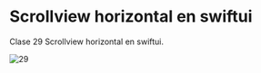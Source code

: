 # Scrollview horizontal en swiftui
Clase 29 Scrollview horizontal en swiftui.

![29](https://github.com/user-attachments/assets/2ec1f3a2-60d0-42e4-a5b7-75f8d9e4cca5)
